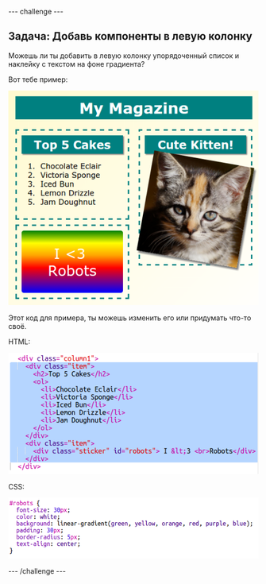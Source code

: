 \--- challenge \---

## Задача: Добавь компоненты в левую колонку

Можешь ли ты добавить в левую колонку упорядоченный список и наклейку с текстом на фоне градиента?

Вот тебе пример:

![снимок экрана](images/magazine-challenge1-example.png)

Этот код для примера, ты можешь изменить его или придумать что-то своё.

HTML:

![снимок экрана](images/magazine-challenge1.png)

CSS:

![снимок экрана](images/magazine-challenge1-style.png)

\--- /challenge \---